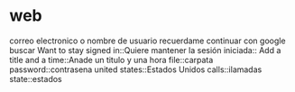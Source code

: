 
# web
correo electronico o nombre de usuario
recuerdame
continuar con google
buscar
Want to stay signed in::Quiere mantener la sesión iniciada::
Add a title and a time::Anade un titulo y una hora
file::carpata
password::contrasena
united states::Estados Unidos
calls::ilamadas
state::estados

